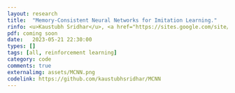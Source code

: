 ```yaml
---
layout: research
title:  "Memory-Consistent Neural Networks for Imitation Learning."
rinfo: <u>Kaustubh Sridhar</u>, <a href="https://sites.google.com/site/duttasouradeep39/">Souradeep Dutta</a>, <a href="https://www.seas.upenn.edu/~dineshj/pal/index.html">Dinesh Jayaraman</a>, <a href="https://www.seas.upenn.edu/~weimerj/research.html">James Weimer</a>, <a href="https://www.cis.upenn.edu/~lee/home/index.shtml">Insup Lee</a>. <ul><li>➥ Submitted to Neural Information Processing Systems (NeurIPS) 2023.</li></ul> 
pdf: coming soon
date:   2023-05-21 22:30:00
types: []
tags: [all, reinforcement learning]
category: code
comments: true
externalimg: assets/MCNN.png
codelink: https://github.com/kaustubhsridhar/MCNN
---
```

